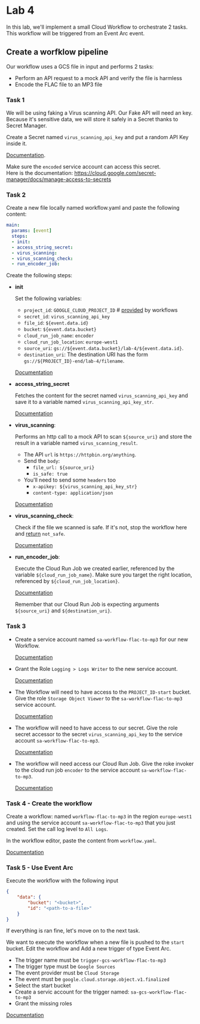 # Lab 4

In this lab, we'll implement a small Cloud Workflow to orchestrate 2 tasks.
This workflow will be triggered from an Event Arc event.

## Create a worfklow pipeline

Our workflow uses a GCS file in input and performs 2 tasks:

  * Perform an API request to a mock API and verify the file is harmless
  * Encode the FLAC file to an MP3 file

### Task 1

We will be using faking a Virus scanning API. Our Fake API will need an key.<br />
Because it's sensitive data, we will store it safely in a Secret thanks to Secret Manager.

Create a Secret named `virus_scanning_api_key` and put a random API Key inside it.

[Documentation](https://cloud.google.com/secret-manager/docs/create-secret-quickstart).

Make sure the `encoded` service account can access this secret. <br />
Here is the documentation: https://cloud.google.com/secret-manager/docs/manage-access-to-secrets

### Task 2

Create a new file locally named workflow.yaml and paste the following content:

```yaml
main:
  params: [event]
  steps:
  - init:
  - access_string_secret:
  - virus_scanning:
  - virus_scanning_check:
  - run_encoder_job:
```

Create the following steps:
  * **init**

    Set the following variables:
      * `project_id`: `GOOGLE_CLOUD_PROJECT_ID` # [provided](https://cloud.google.com/workflows/docs/reference/stdlib/sys/get_env) by workflows
      * `secret_id`: `virus_scanning_api_key`
      * `file_id`: `${event.data.id}`
      * `bucket`: `${event.data.bucket}`
      * `cloud_run_job_name`: `encoder`
      * `cloud_run_job_location`: `europe-west1`
      * `source_uri`: `gs://${event.data.bucket}/lab-4/${event.data.id}`.
      * `destination_uri`: The destination URI has the form `gs://${PROJECT_ID}-end/lab-4/filename`.

    [Documentation](https://cloud.google.com/workflows/docs/reference/syntax/variables#assign-step)

  * **access_string_secret**<br />

    Fetches the content for the secret named `virus_scanning_api_key` and save it to a variable named `virus_scanning_api_key_str`.

    [Documentation](https://cloud.google.com/workflows/docs/reference/googleapis/secretmanager/Overview)

  * **virus_scanning**: <br />

    Performs an http call to a mock API to scan `${source_uri}` and store the result in a variable named `virus_scanning_result`.

    * The API `url` is `https://httpbin.org/anything`.
    * Send the `body`:
      * `file_url: ${source_uri}`
      * `is_safe: true`
    * You'll need to send some `headers` too
      * `x-apikey: ${virus_scanning_api_key_str}`
      * `content-type: application/json`

    [Documentation](https://cloud.google.com/workflows/docs/http-requests)

  * **virus_scanning_check**: <br />

    Check if the file we scanned is safe. If it's not, stop the workflow here and [return](https://cloud.google.com/workflows/docs/reference/syntax/completing#using-return) `not_safe`.

    [Documentation](https://cloud.google.com/workflows/docs/reference/syntax/conditions)

  * **run_encoder_job**: <br />

    Execute the Cloud Run Job we created earlier, referenced by the variable `${cloud_run_job_name}`. Make sure you target the right location, referenced by `${cloud_run_job_location}`.

    [Documentation](https://cloud.google.com/workflows/docs/reference/googleapis/run/v1/namespaces.jobs/run)

    Remember that our Cloud Run Job is expecting arguments `${source_uri}` and `${destination_uri}`.

### Task 3

* Create a service account named `sa-workflow-flac-to-mp3` for our new Workflow.

  [Documentation](https://cloud.google.com/iam/docs/service-accounts-create#creating)

* Grant the Role `Logging > Logs Writer` to the new service account.

  [Documentation](https://cloud.google.com/iam/docs/granting-changing-revoking-access)

* The Workflow will need to have access to the `PROJECT_ID-start` bucket.
Give the role `Storage Object Viewer` to the `sa-workflow-flac-to-mp3` service account.

  [Documentation](https://cloud.google.com/storage/docs/access-control/using-iam-permissions#bucket-iam)

* The workflow will need to have access to our secret. Give the role secret accessor to the secret `virus_scanning_api_key` to the service account `sa-workflow-flac-to-mp3`.

  [Documentation](https://cloud.google.com/secret-manager/docs/manage-access-to-secrets)

* The workflow will need access our Cloud Run Job. Give the roke invoker to the cloud run job `encoder` to the service account `sa-workflow-flac-to-mp3`.

  [Documentation](https://cloud.google.com/run/docs/securing/managing-access#job-add-principals)

### Task 4 - Create the workflow

Create a workflow: named `workflow-flac-to-mp3` in the region `europe-west1` and using the service account `sa-workflow-flac-to-mp3` that you just created. Set the call log level to `All Logs`. <br />

In the workflow editor, paste the content from `workflow.yaml`.

[Documentation](https://cloud.google.com/workflows/docs/create-workflow-console)

### Task 5 - Use Event Arc

Execute the workflow with the following input

```json
{
    "data": {
        "bucket": "<bucket>",
        "id": "<path-to-a-file>"
    }
}
```

If everything is ran fine, let's move on to the next task.

We want to execute the workflow when a new file is pushed to the `start` bucket.
Edit the workflow and Add a new trigger of type Event Arc.

* The trigger name must be `trigger-gcs-workflow-flac-to-mp3`
* The trigger type must be `Google Sources`
* The event provider must be `Cloud Storage`
* The event must be `google.cloud.storage.object.v1.finalized`
* Select the start bucket
* Create a servic account for the trigger named: `sa-gcs-workflow-flac-to-mp3`
* Grant the missing roles

[Documentation](https://cloud.google.com/workflows/docs/trigger-workflow-eventarc#create_a_trigger_using_the_console)
